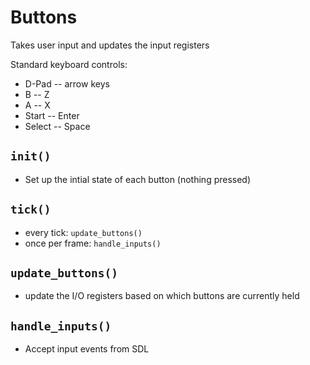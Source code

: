 Buttons
=======
Takes user input and updates the input registers

Standard keyboard controls:

- D-Pad -- arrow keys
- B -- Z
- A -- X
- Start -- Enter
- Select -- Space

`init()`
--------
- Set up the intial state of each button (nothing pressed)

`tick()`
--------
- every tick: `update_buttons()`
- once per frame: `handle_inputs()`

`update_buttons()`
------------------
- update the I/O registers based on which buttons are currently held

`handle_inputs()`
-----------------
- Accept input events from SDL
